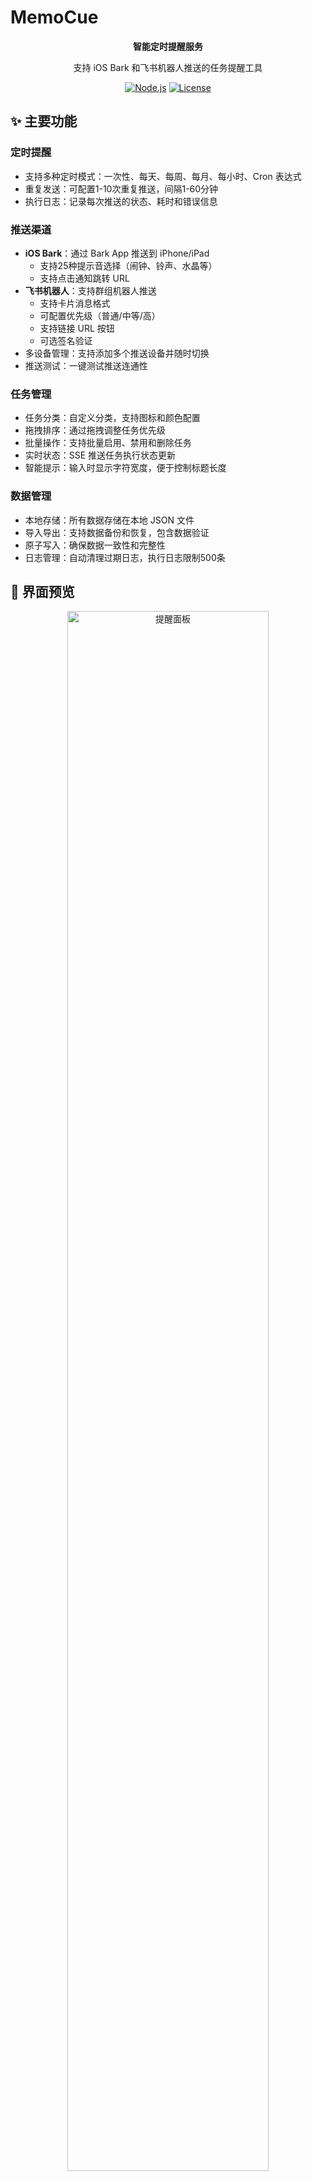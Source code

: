 # MemoCue

<div align="center">

**智能定时提醒服务**

支持 iOS Bark 和飞书机器人推送的任务提醒工具

[![Node.js](https://img.shields.io/badge/Node.js-≥18-green.svg)](https://nodejs.org/)
[![License](https://img.shields.io/badge/License-MIT-blue.svg)](LICENSE)

</div>

## ✨ 主要功能

### 定时提醒
- 支持多种定时模式：一次性、每天、每周、每月、每小时、Cron 表达式
- 重复发送：可配置1-10次重复推送，间隔1-60分钟
- 执行日志：记录每次推送的状态、耗时和错误信息

### 推送渠道
- **iOS Bark**：通过 Bark App 推送到 iPhone/iPad
  - 支持25种提示音选择（闹钟、铃声、水晶等）
  - 支持点击通知跳转 URL
- **飞书机器人**：支持群组机器人推送
  - 支持卡片消息格式
  - 可配置优先级（普通/中等/高）
  - 支持链接 URL 按钮
  - 可选签名验证
- 多设备管理：支持添加多个推送设备并随时切换
- 推送测试：一键测试推送连通性

### 任务管理
- 任务分类：自定义分类，支持图标和颜色配置
- 拖拽排序：通过拖拽调整任务优先级
- 批量操作：支持批量启用、禁用和删除任务
- 实时状态：SSE 推送任务执行状态更新
- 智能提示：输入时显示字符宽度，便于控制标题长度

### 数据管理
- 本地存储：所有数据存储在本地 JSON 文件
- 导入导出：支持数据备份和恢复，包含数据验证
- 原子写入：确保数据一致性和完整性
- 日志管理：自动清理过期日志，执行日志限制500条

## 📸 界面预览

<div align="center">
  <img src="screenshots/dashboard.png" alt="提醒面板" width="80%">
  <p><i>主界面 - 提醒面板，展示分类管理、任务执行状态和今日概览</i></p>
</div>

<div align="center">
  <img src="screenshots/task-editor.png" alt="新建提醒" width="80%">
  <p><i>任务编辑器 - 创建和编辑定时提醒任务</i></p>
</div>

<div align="center">
  <img src="screenshots/device-management.png" alt="设备管理" width="80%">
  <p><i>设备管理 - 配置和管理推送设备（Bark、飞书等）</i></p>
</div>

## 🛠️ 技术栈

| 分类 | 技术选型 | 说明 |
|------|----------|------|
| **后端** | Node.js + Express | 轻量级 Web 服务器 |
| | node-cron | 定时任务调度 |
| | winston | 结构化日志记录 |
| **前端** | Alpine.js | 轻量级响应式框架 |
| | Tailwind CSS | 实用优先的 CSS 框架 |
| | Day.js | 轻量级日期处理库 |
| **工具链** | esbuild | 快速构建工具 |
| | proper-lockfile | 文件锁机制 |
| | write-file-atomic | 原子文件写入 |

## 🚀 快速开始

### 环境要求
- Node.js ≥ 18.0.0
- iOS 用户需安装 [Bark App](https://apps.apple.com/app/bark-customed-notifications/id1403753865)
- 飞书用户需创建自定义机器人

### 快速体验

```bash
# 1. 克隆并安装
git clone https://github.com/liyuhao957/memocue.git
cd memocue && npm install

# 2. 初始化数据
npm run data:init

# 3. 启动服务
npm start

# 4. 打开浏览器
# 访问 http://localhost:3000
```


### 配置推送

#### iOS Bark
1. 安装 [Bark App](https://apps.apple.com/app/bark-customed-notifications/id1403753865)
2. 复制推送地址（格式：`https://api.day.app/你的密钥`）
3. 访问 [http://localhost:3000](http://localhost:3000)
4. 设备管理 → 添加设备 → 选择 Bark → 粘贴地址
5. 测试推送确认配置正确

**Bark 高级功能**：
- 创建任务时可选择不同的提示音
- 设置点击通知后跳转的 URL 链接

#### 飞书机器人
1. 在飞书群组中添加自定义机器人
2. 复制 Webhook 地址
3. 访问 [http://localhost:3000](http://localhost:3000)
4. 设备管理 → 添加设备 → 选择飞书 → 粘贴 Webhook
5. 如有签名密钥请一并填写
6. 测试推送确认配置正确

**飞书高级功能**：
- 支持卡片消息格式，显示更丰富
- 可设置消息优先级（高优先级为红色）
- 支持添加"查看详情"按钮跳转链接

## ⚙️ 配置说明

创建 `.env` 文件设置环境变量：

```bash
PORT=3000  # 服务端口
ENCRYPTION_SECRET=your-random-32-character-string-here  # 加密密钥（强烈推荐）
LOG_RETENTION_DAYS=2  # 日志保留天数（默认2天）
```

### 日志清理
- **自动清理**：每2天凌晨2点自动清理过期日志
- **文件日志**：保留最近2天的 `app.log` 和 `error.log`
- **执行日志**：`logs.json` 自动保持最新500条记录
- **临时文件**：启动时清理超过1小时的 `.tmp` 文件

## 🚀 部署指南

### 使用 PM2 管理
```bash
# 安装 PM2
npm install -g pm2

# 启动服务
pm2 start src/server.js --name memocue

# 查看状态
pm2 status

# 查看日志
pm2 logs memocue

# 重启服务
pm2 restart memocue
```

## 🔧 故障排除

- **推送失败**：检查推送地址、查看 `data/logs/error.log`
- **定时不执行**：确认任务启用、检查系统时间、验证 Cron 表达式
- **数据恢复**：检查 `data/backup/` 目录
- **无法访问**：确认服务启动、检查端口占用
- **日志过大**：系统会自动清理，也可手动删除 `data/logs/` 下的日志文件


## 📞 支持

- 提交 [Issue](https://github.com/liyuhao957/memocue/issues) 报告问题

## 📄 许可证

MIT License - 详见 [LICENSE](LICENSE) 文件

---

<div align="center">
Made with ❤️ by <a href="https://github.com/liyuhao957">liyuhao957</a>
</div>
